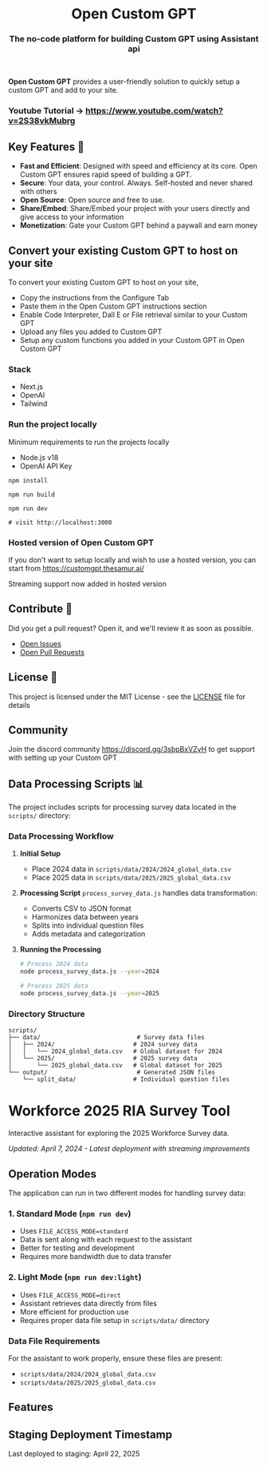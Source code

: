 <h1 align="center" style="font-weight: bold">
  Open Custom GPT
  <br>
    <h3 align="center">The no-code platform for building Custom GPT using Assistant api</h3>
  <br>
  
</h1>

**Open Custom GPT** provides a user-friendly solution to quickly setup a custom GPT and add to your site.

### Youtube Tutorial -> https://www.youtube.com/watch?v=2S38vkMubrg

## Key Features 🎯

- **Fast and Efficient**: Designed with speed and efficiency at its core. Open Custom GPT ensures rapid speed of building a GPT.
- **Secure**: Your data, your control. Always. Self-hosted and never shared with others
- **Open Source**: Open source and free to use.
- **Share/Embed**: Share/Embed your project with your users directly and give access to your information
- **Monetization**: Gate your Custom GPT behind a paywall and earn money

## Convert your existing Custom GPT to host on your site

To convert your existing Custom GPT to host on your site,

- Copy the instructions from the Configure Tab
- Paste them in the Open Custom GPT instructions section
- Enable Code Interpreter, Dall E or File retrieval similar to your Custom GPT
- Upload any files you added to Custom GPT
- Setup any custom functions you added in your Custom GPT in Open Custom GPT

### Stack

- Next.js
- OpenAI
- Tailwind

### Run the project locally

Minimum requirements to run the projects locally

- Node.js v18
- OpenAI API Key

```shell
npm install

npm run build

npm run dev

# visit http://localhost:3000
```

### Hosted version of Open Custom GPT

If you don't want to setup locally and wish to use a hosted version, you can start from https://customgpt.thesamur.ai/

Streaming support now added in hosted version

## Contribute 🤝

Did you get a pull request? Open it, and we'll review it as soon as possible.

- [Open Issues](https://github.com/SamurAIGPT/Open-Custom-GPT/issues)
- [Open Pull Requests](https://github.com/SamurAIGPT/Open-Custom-GPT/pulls)

## License 📄

This project is licensed under the MIT License - see the [LICENSE](LICENSE) file for details

## Community

Join the discord community https://discord.gg/3sbpBxVZyH to get support with setting up your Custom GPT

## Data Processing Scripts 📊

The project includes scripts for processing survey data located in the `scripts/` directory:

### Data Processing Workflow

1. **Initial Setup**

   - Place 2024 data in `scripts/data/2024/2024_global_data.csv`
   - Place 2025 data in `scripts/data/2025/2025_global_data.csv`

2. **Processing Script**
   `process_survey_data.js` handles data transformation:

   - Converts CSV to JSON format
   - Harmonizes data between years
   - Splits into individual question files
   - Adds metadata and categorization

3. **Running the Processing**

   ```bash
   # Process 2024 data
   node process_survey_data.js --year=2024

   # Process 2025 data
   node process_survey_data.js --year=2025
   ```

### Directory Structure

```
scripts/
├── data/                           # Survey data files
│   ├── 2024/                      # 2024 survey data
│   │   └── 2024_global_data.csv   # Global dataset for 2024
│   └── 2025/                      # 2025 survey data
│       └── 2025_global_data.csv   # Global dataset for 2025
└── output/                         # Generated JSON files
    └── split_data/                # Individual question files
```

# Workforce 2025 RIA Survey Tool

Interactive assistant for exploring the 2025 Workforce Survey data.

_Updated: April 7, 2024 - Latest deployment with streaming improvements_

## Operation Modes

The application can run in two different modes for handling survey data:

### 1. Standard Mode (`npm run dev`)

- Uses `FILE_ACCESS_MODE=standard`
- Data is sent along with each request to the assistant
- Better for testing and development
- Requires more bandwidth due to data transfer

### 2. Light Mode (`npm run dev:light`)

- Uses `FILE_ACCESS_MODE=direct`
- Assistant retrieves data directly from files
- More efficient for production use
- Requires proper data file setup in `scripts/data/` directory

### Data File Requirements

For the assistant to work properly, ensure these files are present:

- `scripts/data/2024/2024_global_data.csv`
- `scripts/data/2025/2025_global_data.csv`

## Features

## Staging Deployment Timestamp

Last deployed to staging: April 22, 2025
